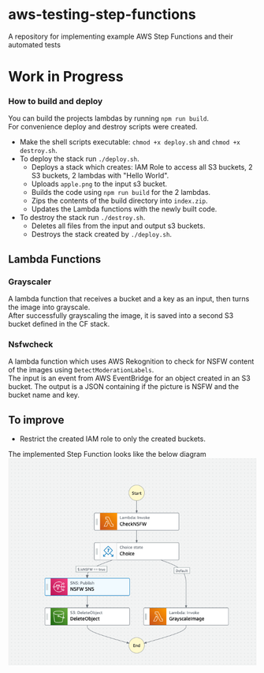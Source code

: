 # aws-testing-step-functions
A repository for implementing example AWS Step Functions and their automated tests

# Work in Progress

### How to build and deploy
You can build the projects lambdas by running `npm run build`.  
For convenience deploy and destroy scripts were created.  
- Make the shell scripts executable: `chmod +x deploy.sh` and `chmod +x destroy.sh`.
- To deploy the stack run `./deploy.sh`.
    - Deploys a stack which creates: IAM Role to access all S3 buckets, 2 S3 buckets, 2 lambdas with "Hello World".
    - Uploads `apple.png` to the input s3 bucket.
    - Builds the code using `npm run build` for the 2 lambdas.
    - Zips the contents of the build directory into `index.zip`.
    - Updates the Lambda functions with the newly built code.
- To destroy the stack run `./destroy.sh`.
    - Deletes all files from the input and output s3 buckets.
    - Destroys the stack created by `./deploy.sh`.

## Lambda Functions

### Grayscaler
A lambda function that receives a bucket and a key as an input, then turns the image into grayscale.  
After successfully grayscaling the image, it is saved into a second S3 bucket defined in the CF stack.  

### Nsfwcheck
A lambda function which uses AWS Rekognition to check for NSFW content of the images using `DetectModerationLabels`.  
The input is an event from AWS EventBridge for an object created in an S3 bucket.
The output is a JSON containing if the picture is NSFW and the bucket name and key.

## To improve
- Restrict the created IAM role to only the created buckets.

The implemented Step Function looks like the below diagram  
![A picture of the stepfunction](docs/sf.png)